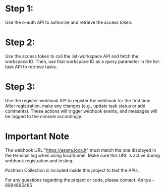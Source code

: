# Step 1:
Use the o-auth API to authorize and retrieve the access token.

# Step 2:
Use the access token to call the list-workspace API and fetch the workspace ID.
Then, use that workspace ID as a query parameter in the list-task API to retrieve tasks.

# Step 3:
Use the register-webhook API to register the webhook for the first time.
After registration, make any changes (e.g., update task status or add comments). These actions will trigger webhook events, and messages will be logged to the console accordingly.

# Important Note
The webhook URL "https://asana.loca.lt" must match the one displayed in the terminal log when using localtunnel.
Make sure this URL is active during webhook registration and testing.

Postman Collection is included inside this project to test the APIs.

For any questions regarding the project or code, please contact: Aditya - 8984865485